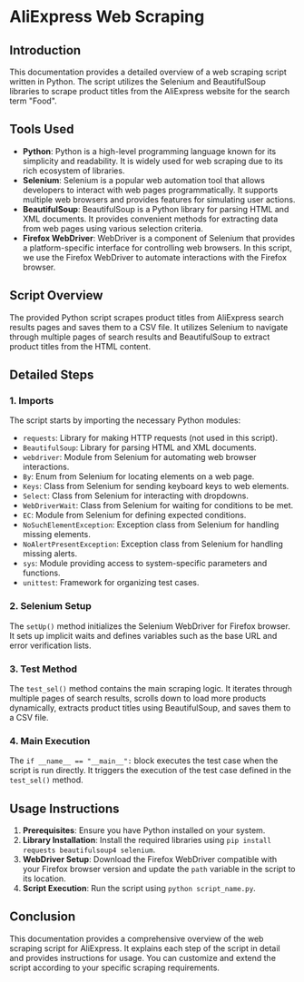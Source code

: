 # AliExpress Web Scraping

## Introduction

This documentation provides a detailed overview of a web scraping script written in Python. The script utilizes the Selenium and BeautifulSoup libraries to scrape product titles from the AliExpress website for the search term "Food".

## Tools Used

- **Python**: Python is a high-level programming language known for its simplicity and readability. It is widely used for web scraping due to its rich ecosystem of libraries.
- **Selenium**: Selenium is a popular web automation tool that allows developers to interact with web pages programmatically. It supports multiple web browsers and provides features for simulating user actions.
- **BeautifulSoup**: BeautifulSoup is a Python library for parsing HTML and XML documents. It provides convenient methods for extracting data from web pages using various selection criteria.
- **Firefox WebDriver**: WebDriver is a component of Selenium that provides a platform-specific interface for controlling web browsers. In this script, we use the Firefox WebDriver to automate interactions with the Firefox browser.

## Script Overview

The provided Python script scrapes product titles from AliExpress search results pages and saves them to a CSV file. It utilizes Selenium to navigate through multiple pages of search results and BeautifulSoup to extract product titles from the HTML content.

## Detailed Steps

### 1. Imports

The script starts by importing the necessary Python modules:

- `requests`: Library for making HTTP requests (not used in this script).
- `BeautifulSoup`: Library for parsing HTML and XML documents.
- `webdriver`: Module from Selenium for automating web browser interactions.
- `By`: Enum from Selenium for locating elements on a web page.
- `Keys`: Class from Selenium for sending keyboard keys to web elements.
- `Select`: Class from Selenium for interacting with dropdowns.
- `WebDriverWait`: Class from Selenium for waiting for conditions to be met.
- `EC`: Module from Selenium for defining expected conditions.
- `NoSuchElementException`: Exception class from Selenium for handling missing elements.
- `NoAlertPresentException`: Exception class from Selenium for handling missing alerts.
- `sys`: Module providing access to system-specific parameters and functions.
- `unittest`: Framework for organizing test cases.

### 2. Selenium Setup

The `setUp()` method initializes the Selenium WebDriver for Firefox browser. It sets up implicit waits and defines variables such as the base URL and error verification lists.

### 3. Test Method

The `test_sel()` method contains the main scraping logic. It iterates through multiple pages of search results, scrolls down to load more products dynamically, extracts product titles using BeautifulSoup, and saves them to a CSV file.

### 4. Main Execution

The `if __name__ == "__main__":` block executes the test case when the script is run directly. It triggers the execution of the test case defined in the `test_sel()` method.

## Usage Instructions

1. **Prerequisites**: Ensure you have Python installed on your system.
2. **Library Installation**: Install the required libraries using `pip install requests beautifulsoup4 selenium`.
3. **WebDriver Setup**: Download the Firefox WebDriver compatible with your Firefox browser version and update the `path` variable in the script to its location.
4. **Script Execution**: Run the script using `python script_name.py`.

## Conclusion

This documentation provides a comprehensive overview of the web scraping script for AliExpress. It explains each step of the script in detail and provides instructions for usage. You can customize and extend the script according to your specific scraping requirements.